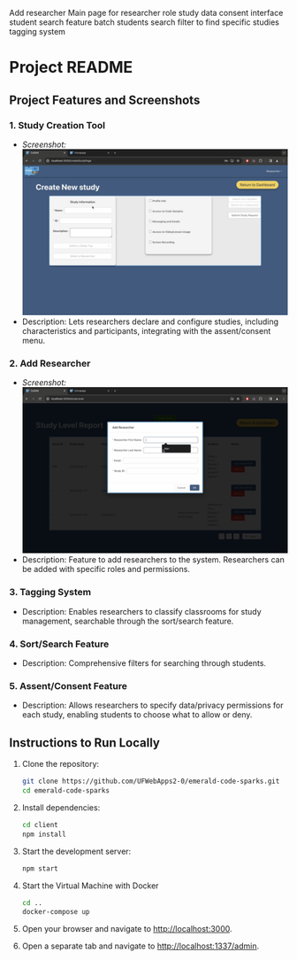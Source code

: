 Add researcher
Main page for researcher role
study data consent interface
student search feature
batch students
search filter to find specific studies
tagging system
# Project README

## Project Features and Screenshots

### 1. Study Creation Tool
- *Screenshot:* ![Study Creation Tool](screenshots/CreateNewStudy.png)
- Description: Lets researchers declare and configure studies, including characteristics and participants, integrating with the assent/consent menu.

### 2. Add Researcher
- *Screenshot:* ![Add Researcher](screenshots/AddResearcher.png)
- Description: Feature to add researchers to the system. Researchers can be added with specific roles and permissions.

### 3. Tagging System
- Description: Enables researchers to classify classrooms for study management, searchable through the sort/search feature.

### 4. Sort/Search Feature
- Description: Comprehensive filters for searching through students.

### 5. Assent/Consent Feature
- Description: Allows researchers to specify data/privacy permissions for each study, enabling students to choose what to allow or deny.

## Instructions to Run Locally

1. Clone the repository:
    ```bash
    git clone https://github.com/UFWebApps2-0/emerald-code-sparks.git
    cd emerald-code-sparks
    ```

2. Install dependencies:
    ```bash
    cd client
    npm install
    ```

3. Start the development server:
    ```bash
    npm start
    ```

4. Start the Virtual Machine with Docker
    ```bash
    cd ..
    docker-compose up
    ```

4. Open your browser and navigate to [http://localhost:3000](http://localhost:3000).

5. Open a separate tab and navigate to [http://localhost:1337/admin](http://localhost:1337/admin).

###
